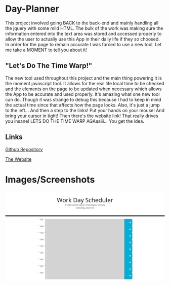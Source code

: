 # Day-Planner

This project involved going BACK to the back-end and mainly handling all the jquery with some mild HTML. The bulk of the work was making sure the information entered into the text area was stored and accessed properly to allow the user to actually use this App in their daily life if they so choosed. In order for the page to remain accurate I was forced to use a new tool. Let me take a MOMENT to tell you about it!

## "Let's Do The Time Warp!"

The new tool used throughout this project and the main thing powering it is the moment javascript tool. It allows for the real life local time to be checked and the elements on the page to be updated when necessary which allows the App to be accurate and used properly. It's amazing what one new tool can do. Though it was strange to debug this because I had to keep in mind the actual time since that affects how the page looks. Also, it's just a jump to the left... And then a step to the links! Put your hands on your mouse! And bring your cursor in tight! Then there's the website link! That really drives you insane! LETS DO THE TIME WARP AGAaaiii... You get the idea.

## Links

[Github Repository](https://github.com/JGuerrero126/Day-Planner)

[The Website](https://jguerrero126.github.io/Day-Planner/)

# Images/Screenshots

![Screenshot](Screenshot.png)
